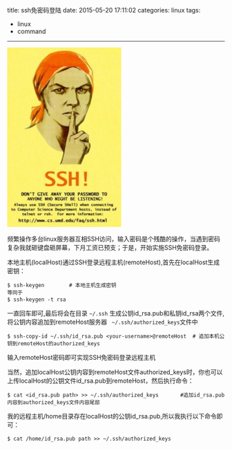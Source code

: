 title: ssh免密码登陆
date: 2015-05-20 17:11:02
categories: linux
tags:
  - linux
  - command
---

<img src="/imgs/linux/ssh.jpg" alt="SSH免密码登录" />

频繁操作多台linux服务器互相SSH访问，输入密码是个残酷的操作，当遇到密码复杂我就砸键盘砸屏幕，下月工资已预支；于是，开始实施SSH免密码登录。

<!-- more -->

本地主机(localHost)通过SSH登录远程主机(remoteHost),首先在localHost生成密钥：

	$ ssh-keygen		# 本地主机生成密钥
	等同于
	$ ssh-keygen -t rsa 	

一直回车即可,最后将会在目录 ` ~/.ssh ` 生成公钥id_rsa.pub和私钥id_rsa两个文件,将公钥内容追加到remoteHost服务器 ` ~/.ssh/authorized_keys`文件中

	$ ssh-copy-id ~/.ssh/id_rsa.pub <your-username>@remoteHost	# 追加本机公钥到remoteHost的authorized_keys

输入remoteHost密码即可实现SSH免密码登录远程主机

当然，追加localHost公钥内容到remoteHost文件authorized_keys时，你也可以上传localHost的公钥文件id_rsa.pub到remoteHost，然后执行命令：

	$ cat <id_rsa.pub path> >> ~/.ssh/authorized_keys		#追加id_rsa.pub内容到authorized_keys文件内容尾部

我的远程主机/home目录存在localHost的公钥id_rsa.pub,所以我执行以下命令即可：

	$ cat /home/id_rsa.pub path >> ~/.ssh/authorized_keys